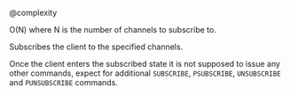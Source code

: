 @complexity

O(N) where N is the number of channels to subscribe to.

Subscribes the client to the specified channels.

Once the client enters the subscribed state it is not supposed to issue
any other commands, expect for additional `SUBSCRIBE`, `PSUBSCRIBE`,
`UNSUBSCRIBE` and `PUNSUBSCRIBE` commands.
